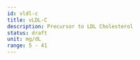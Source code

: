 ```yaml
---
id: vldl-c
title: vLDL-C
description: Precursor to LDL Cholesterol
status: draft
unit: mg/dL
range: 5 - 41
---
```

